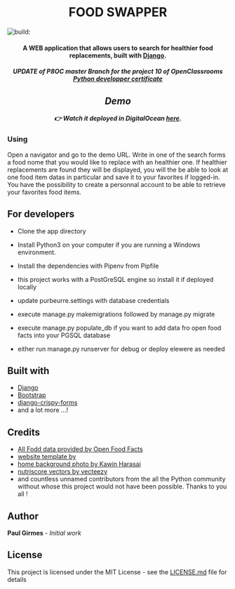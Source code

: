 # <H1 align="center">FOOD SWAPPER</h1>

<img src="https://travis-ci.org/paulgirmes/P8OC.svg?branch=p11&amp;status=unknown" alt="build:">

<h4 align="center">A WEB application that allows users to search for healthier food replacements, built with 
<a href="https://www.djangoproject.com/" target="_blank">Django</a>.</h4>

<h5 align="center">UPDATE of P8OC master Branch for the project 10 of OpenClassrooms <a href="https://openclassrooms.com/fr/paths/68-developpeur-dapplication-python">Python developper certificate<h5></a>

## Demo

👉 Watch it deployed in DigitalOcean <a href="https://http://165.22.87.54/">here</a>.

### Using

Open a navigator and go to the demo URL.
Write in one of the search forms a food nome that you would like to replace with an healthier one.
If healthier replacements are found they will be displayed, you will the be able to look at one food item datas in particular and save it to your favorites if logged-in.
You have the possibility to create a personnal account to be able to retrieve your favorites food items.

## For developers

* Clone the app directory

* Install Python3 on your computer if you are running a Windows environment.

* Install the dependencies with Pipenv from Pipfile

* this project works with a PostGreSQL engine so install it if deployed locally

* update purbeurre.settings with database credentials

* execute manage.py makemigrations followed by manage.py migrate

* execute manage.py populate_db if you want to add data fro open food facts into your PGSQL database

* either run manage.py runserver for debug or deploy elewere as needed

## Built with

- [Django](https://www.djangoproject.com/)
- [Bootstrap](https://github.com/maxogden/menubar)
- [django-crispy-forms](https://django-crispy-forms.readthedocs.io/en/latest/#)
- and a lot more ...!

## Credits

- [All Fodd data provided by Open Food Facts](https://fr.openfoodfacts.org/)
- [website template by ](https://github.com/BlackrockDigital/startbootstrap-creative)
- [home background photo by Kawin Harasai](https://unsplash.com/photos/k60JspcBwKE)
- [nutriscore vectors by vecteezy]("https://fr.vecteezy.com/vecteur-libre/aliment")
- and countless unnamed contributors from the all the Python community without whose this project would not have been possible. Thanks to you all !

## Author

**Paul Girmes** - *Initial work*

## License

This project is licensed under the MIT License - see the [LICENSE.md](LICENSE.md) file for details
